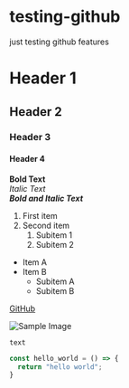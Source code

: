 # testing-github
just testing github features

# Header 1

## Header 2

### Header 3

#### Header 4

**Bold Text**  
*Italic Text*  
**_Bold and Italic Text_**

1. First item
2. Second item
   1. Subitem 1
   2. Subitem 2

- Item A
- Item B
  - Subitem A
  - Subitem B

[GitHub](https://github.com)

![Sample Image](https://github.githubassets.com/assets/GitHub-Mark-ea2971cee799.png)

`text`

```javascript
const hello_world = () => {
  return "hello world";
}
```
